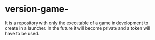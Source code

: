 # version-game-
It is a repository with only the executable of a game in development to create in a launcher. In the future it will become private and a token will have to be used.
